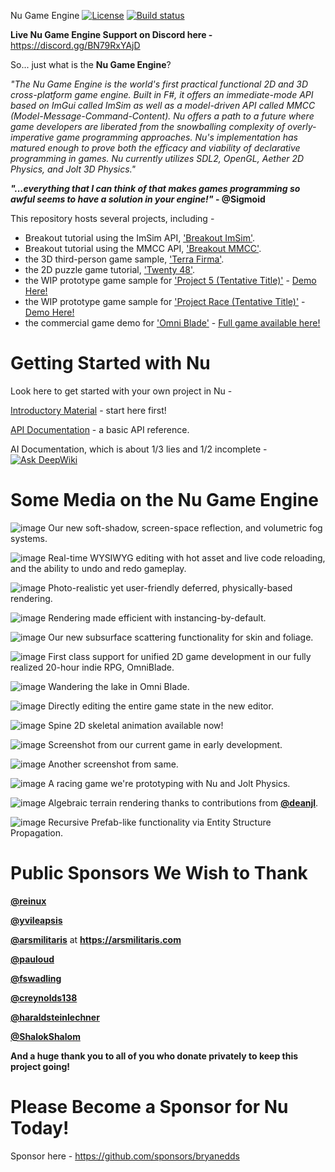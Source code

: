 Nu Game Engine [![License](https://img.shields.io/badge/license-MIT-blue.svg)](https://github.com/bryanedds/Nu/blob/master/License.md)  [![Build status](https://github.com/bryanedds/Nu/actions/workflows/CI.yml/badge.svg
)](https://github.com/bryanedds/Nu/actions/workflows/CI.yml)

**Live Nu Game Engine Support on Discord here -** https://discord.gg/BN79RxYAjD

So... just what is the **Nu Game Engine**?

*"The Nu Game Engine is the world's first practical functional 2D and 3D cross-platform game engine. Built in F#, it offers an immediate-mode API based on ImGui called ImSim as well as a model-driven API called MMCC (Model-Message-Command-Content). Nu offers a path to a future where game developers are liberated from the snowballing complexity of overly-imperative game programming approaches. Nu's implementation has matured enough to prove both the efficacy and viability of declarative programming in games. Nu currently utilizes SDL2, OpenGL, Aether 2D Physics, and Jolt 3D Physics."*

***"...everything that I can think of that makes games programming so awful seems to have a solution in your engine!"* - @Sigmoid**

This repository hosts several projects, including -

- Breakout tutorial using the ImSim API, ['Breakout ImSim'](https://github.com/bryanedds/Nu/tree/master/Projects/Breakout%20ImSim).
- Breakout tutorial using the MMCC API, ['Breakout MMCC'](https://github.com/bryanedds/Nu/tree/master/Projects/Breakout%20Mmcc).
- the 3D third-person game sample, ['Terra Firma'](https://github.com/bryanedds/Nu/tree/master/Projects/Terra%20Firma).
- the 2D puzzle game tutorial, ['Twenty 48'](https://github.com/bryanedds/Nu/tree/master/Projects/Twenty%2048).
- the WIP prototype game sample for ['Project 5 (Tentative Title)'](https://github.com/bryanedds/Project-5/tree/master/Projects/Project%205) - [Demo Here!](https://github.com/bryanedds/Project-5/releases/tag/v0.1.6)
- the WIP prototype game sample for ['Project Race (Tentative Title)'](https://github.com/bryanedds/Project-Race/tree/master/Projects/Project%20Race) - [Demo Here!](https://github.com/bryanedds/Project-Race/releases/tag/v0.1.3)
- the commercial game demo for ['Omni Blade'](https://github.com/bryanedds/Nu/tree/omni-blade/Projects/Omni%20Blade) - [Full game available here!](https://store.steampowered.com/app/3089800/Omni_Blade/)

Getting Started with Nu
=======================

Look here to get started with your own project in Nu -

[Introductory Material](https://github.com/bryanedds/Nu/wiki#introductory-material) - start here first!

[API Documentation](https://bryanedds.github.io/Nu/) - a basic API reference.

AI Documentation, which is about 1/3 lies and 1/2 incomplete - [![Ask DeepWiki](https://deepwiki.com/badge.svg)](https://deepwiki.com/bryanedds/Nu)

Some Media on the Nu Game Engine
================================

![image](https://github.com/user-attachments/assets/77d6dfac-13ad-48e4-89e2-824a12cbe509)
Our new soft-shadow, screen-space reflection, and volumetric fog systems.

![image](https://github.com/user-attachments/assets/44ec5233-3ed3-4038-9cc4-646bc4ddc96d)
Real-time WYSIWYG editing with hot asset and live code reloading, and the ability to undo and redo gameplay.

![image](https://github.com/user-attachments/assets/fa88a1a5-e793-44cb-8113-4a6bf8468d4c)
Photo-realistic yet user-friendly deferred, physically-based rendering.

![image](https://github.com/user-attachments/assets/ce2e2ff6-dd28-43d9-a865-652b977fcf81)
Rendering made efficient with instancing-by-default.

![image](https://github.com/user-attachments/assets/b715c8d1-4765-426f-8551-0ebd24e65088)
Our new subsurface scattering functionality for skin and foliage.

![image](https://github.com/user-attachments/assets/0789e71d-fc49-496c-b9fc-2c9855a9e8e7)
First class support for unified 2D game development in our fully realized 20-hour indie RPG, OmniBlade.

![image](https://github.com/user-attachments/assets/81f64a06-ffac-487e-8a59-6ca827b4c67a)
Wandering the lake in Omni Blade.

![image](https://github.com/bryanedds/Nu/assets/1625560/c9f0a9a1-d071-48f7-9175-c0b08f5768f0)
Directly editing the entire game state in the new editor.

![image](https://github.com/user-attachments/assets/a1c3d8a0-79c2-4e9a-b466-5901ea601c7e)
Spine 2D skeletal animation available now!

![image](https://github.com/user-attachments/assets/048e8933-41cc-4a39-b3b6-4ad87b616779)
Screenshot from our current game in early development.

![image](https://github.com/user-attachments/assets/0d3ad2c5-0a84-4eb3-a751-517ca663df49)
Another screenshot from same.

![image](https://github.com/user-attachments/assets/f45aa11d-4131-4011-9755-2c6599eabd36)
A racing game we're prototyping with Nu and Jolt Physics.

![image](https://github.com/bryanedds/Nu/assets/1625560/69cd30f1-06fe-450e-a83f-8a7a9fd504d0)
Algebraic terrain rendering thanks to contributions from **[@deanjl](https://github.com/deanjl)**.

![image](https://github.com/bryanedds/Nu/assets/1625560/e8571dd1-bdd1-4663-b2ae-87abeef179d9)
Recursive Prefab-like functionality via Entity Structure Propagation.

**Public Sponsors We Wish to Thank**
====================================

**[@reinux](https://github.com/reinux)**

**[@yvileapsis](https://github.com/yvileapsis)**

**[@arsmilitaris](https://github.com/arsmilitaris)** at **https://arsmilitaris.com**

**[@pauloud](https://github.com/pauloud)**

**[@fswadling](https://github.com/fswadling)**

**[@creynolds138](https://github.com/creynolds138)**

**[@haraldsteinlechner](https://github.com/haraldsteinlechner)**

**[@ShalokShalom](https://github.com/ShalokShalom)**

**And a huge thank you to all of you who donate privately to keep this project going!**

Please Become a Sponsor for Nu Today!
=====================================

Sponsor here - https://github.com/sponsors/bryanedds

